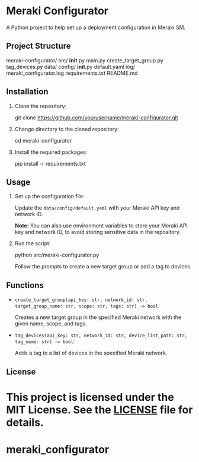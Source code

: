 # Meraki Configurator

A Python project to help set up a deployment configuration in Meraki SM.

## Project Structure

meraki-configurator/
    src/
        __init__.py
        main.py
        create_target_group.py
        tag_devices.py
    data/
        config/
            __init__.py
            default.yaml
    log/
        meraki_configurator.log
    requirements.txt
README.md

## Installation

1. Clone the repository:

   git clone https://github.com/yourusername/meraki-configurator.git

2. Change directory to the cloned repository:

   cd meraki-configurator

3. Install the required packages:

   pip install -r requirements.txt

## Usage

1. Set up the configuration file:

   Update the `data/config/default.yaml` with your Meraki API key and network ID.

   **Note:** You can also use environment variables to store your Meraki API key and network ID, to avoid storing sensitive data in the repository.

2. Run the script:

   python src/meraki-configurator.py

   Follow the prompts to create a new target group or add a tag to devices.

## Functions

- `create_target_group(api_key: str, network_id: str, target_group_name: str, scope: str, tags: str) -> bool`:

  Creates a new target group in the specified Meraki network with the given name, scope, and tags.

- `tag_devices(api_key: str, network_id: str, device_list_path: str, tag_name: str) -> bool`:

  Adds a tag to a list of devices in the specified Meraki network.

## License

This project is licensed under the MIT License. See the [LICENSE](LICENSE) file for details.
=======
# meraki_configurator

